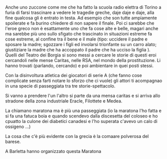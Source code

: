 Anche uno zuccone come me che ha fatto la scuola radio elettra di Torino a furia di farsi trascinare a vedere le tragedie greche, daje daje e daje, alla fine qualcosa gli è entrato in testa. Ad esempio che son tutte ampiamente spoilerate e fa burino chiedere di non sapere il finale. Poi ci sarebbe che l'eroe greco non è esattamente uno che fa cose alte e belle, magari anche ma sarebbe più uno sullo sfigato che trascinato in situazioni estreme fa cose estreme, al confine tra il bene e il male (tipo: uccidere il padre e sposare la madre; sgozzare i figli ed involarsi trionfante su un carro alato; giustiziare la madre che ha accoppato il padre che ha ucciso la figlia ). 
Quelli del Teatro dei Borgia si sono messi a cercare le storie di questi eroi cercandoli nelle mense Caritas, nelle RSA, nel mondo della prostituzione. Li hanno trovati (parlando, cercando) e poi ambientare in quei posti stessi. 

Con la disinvoltura atletica dei giocatori di serie A (che fanno cose complicate senza farti notare lo sforzo che ci vuole) gli attori ti acompagnao in una specie di passeggiata tra tre storie-spettacolo. 

Si vanno a prendere l'un l'altro
si parte da una mensa caritas e si arriva allo stradone della zona industriale Eracle, Filottete e Medea.


La chiamano maratona ma è più una passeggiata (io la maratona l'ho fatta e si fa una fatuca boia e quando scendevo dalla discesetta del coloseo e ho cpuatto la culone dei diabetici canadesi e l'ho superata c'avevo un calo di ossigeno ...) 

La cosa che c'è più evidente con la grecia è la comaare polverosa del barese.

A Barletta hanno organizzato questa Maratona 
